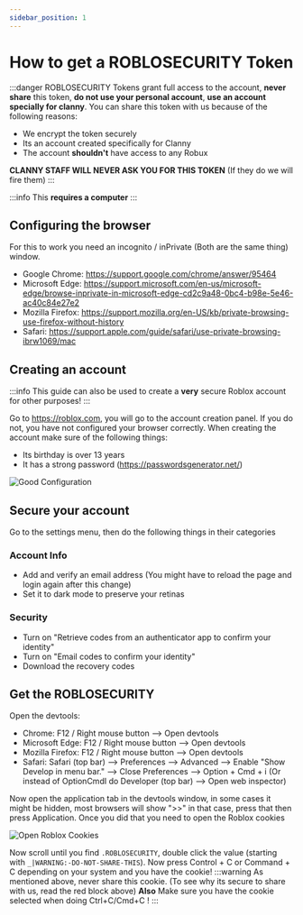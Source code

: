 ```yaml
---
sidebar_position: 1
---
```


# How to get a ROBLOSECURITY Token

:::danger
ROBLOSECURITY Tokens grant full access to the account, **never share** this token, **do not use your personal account**, **use an account specially for clanny**.
You can share this token with us because of the following reasons:
- We encrypt the token securely
- Its an account created specifically for Clanny
- The account **shouldn't** have access to any Robux

**CLANNY STAFF WILL NEVER ASK YOU FOR THIS TOKEN** (If they do we will fire them)
:::

:::info
This **requires a computer**
:::

## Configuring the browser

For this to work you need an incognito / inPrivate (Both are the same thing) window.

- Google Chrome: https://support.google.com/chrome/answer/95464
- Microsoft Edge: https://support.microsoft.com/en-us/microsoft-edge/browse-inprivate-in-microsoft-edge-cd2c9a48-0bc4-b98e-5e46-ac40c84e27e2
- Mozilla Firefox: https://support.mozilla.org/en-US/kb/private-browsing-use-firefox-without-history
- Safari: https://support.apple.com/guide/safari/use-private-browsing-ibrw1069/mac

## Creating an account

:::info
This guide can also be used to create a **very** secure Roblox account for other purposes!
:::

Go to https://roblox.com, you will go to the account creation panel. If you do not, you have not configured your browser correctly.
When creating the account make sure of the following things:
- Its birthday is over 13 years
- It has a strong password (https://passwordsgenerator.net/)


![Good Configuration](https://github.com/piano1029/ClannyWikiV2/blob/piano1029-roblox-related-docs/static/img/ClannyTokenGuide1.png?raw=true)

## Secure your account

Go to the settings menu, then do the following things in their categories

### Account Info

- Add and verify an email address (You might have to reload the page and login again after this change)
- Set it to dark mode to preserve your retinas

### Security

- Turn on "Retrieve codes from an authenticator app to confirm your identity"
- Turn on "Email codes to confirm your identity"
- Download the recovery codes

## Get the ROBLOSECURITY

Open the devtools:

- Chrome: F12 / Right mouse button --> Open devtools
- Microsoft Edge: F12 / Right mouse button --> Open devtools
- Mozilla Firefox: F12 / Right mouse button --> Open devtools
- Safari: Safari (top bar) --> Preferences --> Advanced --> Enable "Show Develop in menu bar." --> Close Preferences --> Option + Cmd + i (Or instead of OptionCmdI do Developer (top bar) --> Open web inspector)

Now open the application tab in the devtools window, in some cases it might be hidden, most browsers will show ">>" in that case, press that then press Application.
Once you did that you need to open the Roblox cookies

![Open Roblox Cookies](https://github.com/piano1029/ClannyWikiV2/blob/piano1029-roblox-related-docs/static/img/ClannyTokenGuide3.png?raw=true)

Now scroll until you find `.ROBLOSECURITY`, double click the value (starting with `_|WARNING:-DO-NOT-SHARE-THIS`). Now press Control + C or Command + C depending on your system and you have the cookie!
:::warning
As mentioned above, never share this cookie. (To see why its secure to share with us, read the red block above)
**Also**
Make sure you have the cookie selected when doing Ctrl+C/Cmd+C !
:::
